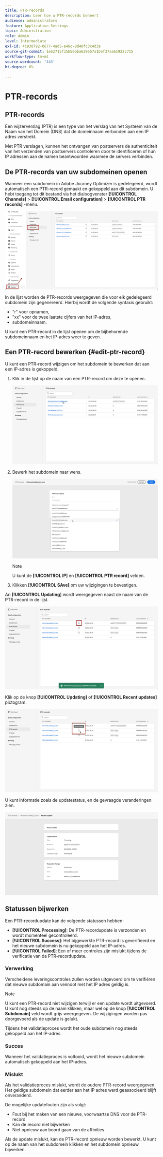 ```yaml
---
title: PTR-records
description: Leer hoe u PTR-records beheert
audience: administrators
feature: Application Settings
topic: Administration
role: Admin
level: Intermediate
exl-id: 4c930792-0677-4ad5-a46c-8d40fc3c4d3a
source-git-commit: 1e62715f35b50bba639657a1bef37aa61922c715
workflow-type: tm+mt
source-wordcount: '443'
ht-degree: 0%

---
```


# PTR-records

## PTR-records

Een wijzerverslag (PTR) is een type van het verslag van het Systeem van de Naam van het Domein (DNS) dat de domeinnaam verbonden aan een IP adres verstrekt.

Met PTR verslagen, kunnen het ontvangen van postservers de authenticiteit van het verzenden van postservers controleren door te identificeren of hun IP adressen aan de namen beantwoorden waarmee de servers verbinden.

## De PTR-records van uw subdomeinen openen

Wanneer een subdomein in Adobe Journey Optimizer is gedelegeerd, wordt automatisch een PTR-record gemaakt en gekoppeld aan dit subdomein. U hebt toegang tot dit bestand via het dialoogvenster **[!UICONTROL Channels]** > **[!UICONTROL Email configuration]** > **[!UICONTROL PTR records]** -menu.

![](../assets/ptr-records.png)

In de lijst worden de PTR-records weergegeven die voor elk gedelegeerd subdomein zijn gegenereerd. Hierbij wordt de volgende syntaxis gebruikt:

* &quot;r&quot; voor opnamen,
* &quot;xx&quot; voor de twee laatste cijfers van het IP-adres,
* subdomeinnaam.

U kunt een PTR-record in de lijst openen om de bijbehorende subdomeinnaam en het IP-adres weer te geven.

## Een PTR-record bewerken {#edit-ptr-record}

U kunt een PTR-record wijzigen om het subdomein te bewerken dat aan een IP-adres is gekoppeld.

1. Klik in de lijst op de naam van een PTR-record om deze te openen.

   ![](../assets/ptr-record-select.png)

1. Bewerk het subdomein naar wens.

   ![](../assets/ptr-record-subdomain.png)

   >[!NOTE]
   >
   >U kunt de **[!UICONTROL IP]** en **[!UICONTROL PTR record]** velden.

1. Klikken **[!UICONTROL SAve]** om uw wijzigingen te bevestigen.

An **[!UICONTROL Updating]** wordt weergegeven naast de naam van de PTR-record in de lijst.

![](../assets/ptr-record-updating.png)

Klik op de knop **[!UICONTROL Updating]** of **[!UICONTROL Recent updates]** pictogram.

![](../assets/ptr-record-recent-update.png)

U kunt informatie zoals de updatestatus, en de gevraagde veranderingen zien.

![](../assets/ptr-record-updates.png)

## Statussen bijwerken

Een PTR-recordupdate kan de volgende statussen hebben:

* **[!UICONTROL Processing]**: De PTR-recordupdate is verzonden en wordt momenteel gecontroleerd.
* **[!UICONTROL Success]**: Het bijgewerkte PTR-record is geverifieerd en het nieuwe subdomein is nu gekoppeld aan het IP-adres.
* **[!UICONTROL Failed]**: Een of meer controles zijn mislukt tijdens de verificatie van de PTR-recordupdate.

### Verwerking

Verscheidene leveringscontroles zullen worden uitgevoerd om te verifiëren dat nieuwe subdomain aan vennoot met het IP adres geldig is. <!--The processing time is around **48h-72h**, and can take up to **7-10 days**. Learn more on the checks performed during the validation cycle in [this section](#create-message-preset).-->

>[!NOTE]
>
>U kunt een PTR-record niet wijzigen terwijl er een update wordt uitgevoerd. U kunt nog steeds op de naam klikken, maar wel op de knop **[!UICONTROL Subdomain]** veld wordt grijs weergegeven. De wijzigingen worden pas doorgevoerd als de update is gelukt.

Tijdens het validatieproces wordt het oude subdomein nog steeds gekoppeld aan het IP-adres.

### Succes

Wanneer het validatieproces is voltooid, wordt het nieuwe subdomein automatisch gekoppeld aan het IP-adres.

### Mislukt

Als het validatieproces mislukt, wordt de oudere PTR-record weergegeven. Het geldige subdomein dat eerder aan het IP adres werd geassocieerd blijft onveranderd.

De mogelijke updatefouten zijn als volgt:
* Fout bij het maken van een nieuwe, voorwaartse DNS voor de PTR-record
* Kan de record niet bijwerken
* Niet opnieuw aan boord gaan van de affinities

Als de update mislukt, kan de PTR-record opnieuw worden bewerkt. U kunt op de naam van het subdomein klikken en het subdomein opnieuw bijwerken.
